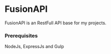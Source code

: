 # FusionAPI

FusionAPI is an RestFull API base for my projects.


### Prerequisites

NodeJs, ExpressJs and Gulp
